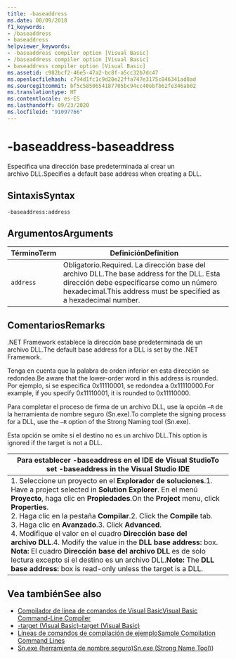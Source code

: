 ```yaml
---
title: -baseaddress
ms.date: 08/09/2018
f1_keywords:
- /baseaddress
- baseaddress
helpviewer_keywords:
- -baseaddress compiler option [Visual Basic]
- /baseaddress compiler option [Visual Basic]
- baseaddress compiler option [Visual Basic]
ms.assetid: c982bcf2-46e5-47a2-bc8f-a5cc32b7dc47
ms.openlocfilehash: c794d1fc1c9d20e22ffa747e3175c846341ad8ad
ms.sourcegitcommit: bf5c5850654187705bc94cc40ebfb62fe346ab02
ms.translationtype: HT
ms.contentlocale: es-ES
ms.lasthandoff: 09/23/2020
ms.locfileid: "91097766"
---
```

# <a name="-baseaddress"></a><span data-ttu-id="227f6-102">-baseaddress</span><span class="sxs-lookup"><span data-stu-id="227f6-102">-baseaddress</span></span>

<span data-ttu-id="227f6-103">Especifica una dirección base predeterminada al crear un archivo DLL.</span><span class="sxs-lookup"><span data-stu-id="227f6-103">Specifies a default base address when creating a DLL.</span></span>  
  
## <a name="syntax"></a><span data-ttu-id="227f6-104">Sintaxis</span><span class="sxs-lookup"><span data-stu-id="227f6-104">Syntax</span></span>  
  
```console  
-baseaddress:address  
```  
  
## <a name="arguments"></a><span data-ttu-id="227f6-105">Argumentos</span><span class="sxs-lookup"><span data-stu-id="227f6-105">Arguments</span></span>  
  
|<span data-ttu-id="227f6-106">Término</span><span class="sxs-lookup"><span data-stu-id="227f6-106">Term</span></span>|<span data-ttu-id="227f6-107">Definición</span><span class="sxs-lookup"><span data-stu-id="227f6-107">Definition</span></span>|  
|---|---|  
|`address`|<span data-ttu-id="227f6-108">Obligatorio.</span><span class="sxs-lookup"><span data-stu-id="227f6-108">Required.</span></span> <span data-ttu-id="227f6-109">La dirección base del archivo DLL.</span><span class="sxs-lookup"><span data-stu-id="227f6-109">The base address for the DLL.</span></span> <span data-ttu-id="227f6-110">Esta dirección debe especificarse como un número hexadecimal.</span><span class="sxs-lookup"><span data-stu-id="227f6-110">This address must be specified as a hexadecimal number.</span></span>|  
  
## <a name="remarks"></a><span data-ttu-id="227f6-111">Comentarios</span><span class="sxs-lookup"><span data-stu-id="227f6-111">Remarks</span></span>  

 <span data-ttu-id="227f6-112">.NET Framework establece la dirección base predeterminada de un archivo DLL.</span><span class="sxs-lookup"><span data-stu-id="227f6-112">The default base address for a DLL is set by the .NET Framework.</span></span>  
  
 <span data-ttu-id="227f6-113">Tenga en cuenta que la palabra de orden inferior en esta dirección se redondea.</span><span class="sxs-lookup"><span data-stu-id="227f6-113">Be aware that the lower-order word in this address is rounded.</span></span> <span data-ttu-id="227f6-114">Por ejemplo, si se especifica 0x11110001, se redondea a 0x11110000.</span><span class="sxs-lookup"><span data-stu-id="227f6-114">For example, if you specify 0x11110001, it is rounded to 0x11110000.</span></span>  
  
 <span data-ttu-id="227f6-115">Para completar el proceso de firma de un archivo DLL, use la opción `–R` de la herramienta de nombre seguro (Sn.exe).</span><span class="sxs-lookup"><span data-stu-id="227f6-115">To complete the signing process for a DLL, use the `–R` option of the Strong Naming tool (Sn.exe).</span></span>  
  
 <span data-ttu-id="227f6-116">Esta opción se omite si el destino no es un archivo DLL.</span><span class="sxs-lookup"><span data-stu-id="227f6-116">This option is ignored if the target is not a DLL.</span></span>  
  
|<span data-ttu-id="227f6-117">Para establecer -baseaddress en el IDE de Visual Studio</span><span class="sxs-lookup"><span data-stu-id="227f6-117">To set -baseaddress in the Visual Studio IDE</span></span>|  
|---|  
|<span data-ttu-id="227f6-118">1.  Seleccione un proyecto en el **Explorador de soluciones**.</span><span class="sxs-lookup"><span data-stu-id="227f6-118">1.  Have a project selected in **Solution Explorer**.</span></span> <span data-ttu-id="227f6-119">En el menú **Proyecto**, haga clic en **Propiedades**.</span><span class="sxs-lookup"><span data-stu-id="227f6-119">On the **Project** menu, click **Properties**.</span></span> <br /><span data-ttu-id="227f6-120">2.  Haga clic en la pestaña **Compilar**.</span><span class="sxs-lookup"><span data-stu-id="227f6-120">2.  Click the **Compile** tab.</span></span><br /><span data-ttu-id="227f6-121">3.  Haga clic en **Avanzado**.</span><span class="sxs-lookup"><span data-stu-id="227f6-121">3.  Click **Advanced**.</span></span><br /><span data-ttu-id="227f6-122">4.  Modifique el valor en el cuadro **Dirección base del archivo DLL**.</span><span class="sxs-lookup"><span data-stu-id="227f6-122">4.  Modify the value in the **DLL base address:** box.</span></span> <span data-ttu-id="227f6-123">**Nota:**      El cuadro **Dirección base del archivo DLL** es de solo lectura excepto si el destino es un archivo DLL.</span><span class="sxs-lookup"><span data-stu-id="227f6-123">**Note:**      The **DLL base address:** box is read-only unless the target is a DLL.</span></span>|  
  
## <a name="see-also"></a><span data-ttu-id="227f6-124">Vea también</span><span class="sxs-lookup"><span data-stu-id="227f6-124">See also</span></span>

- [<span data-ttu-id="227f6-125">Compilador de línea de comandos de Visual Basic</span><span class="sxs-lookup"><span data-stu-id="227f6-125">Visual Basic Command-Line Compiler</span></span>](index.md)
- [<span data-ttu-id="227f6-126">-target (Visual Basic)</span><span class="sxs-lookup"><span data-stu-id="227f6-126">-target (Visual Basic)</span></span>](target.md)
- [<span data-ttu-id="227f6-127">Líneas de comandos de compilación de ejemplo</span><span class="sxs-lookup"><span data-stu-id="227f6-127">Sample Compilation Command Lines</span></span>](sample-compilation-command-lines.md)
- <span data-ttu-id="227f6-128">[Sn.exe (herramienta de nombre seguro)](../../../framework/tools/sn-exe-strong-name-tool.md)</span><span class="sxs-lookup"><span data-stu-id="227f6-128">[Sn.exe (Strong Name Tool)](../../../framework/tools/sn-exe-strong-name-tool.md))</span></span>
